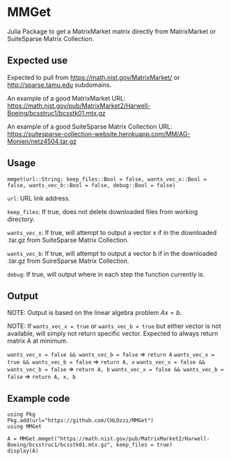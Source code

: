 # MMGet
Julia Package to get a MatrixMarket matrix directly from MatrixMarket or SuiteSparse Matrix Collection.


## Expected use ##
Expected to pull from https://math.nist.gov/MatrixMarket/ or http://sparse.tamu.edu subdomains.

An example of a good MatrixMarket URL: https://math.nist.gov/pub/MatrixMarket2/Harwell-Boeing/bcsstruc1/bcsstk01.mtx.gz

An example of a good SuiteSparse Matrix Collection URL: https://suitesparse-collection-website.herokuapp.com/MM/AG-Monien/netz4504.tar.gz


## Usage ##
`mmget(url::String; keep_files::Bool = false, wants_vec_x::Bool = false, wants_vec_b::Bool = false, debug::Bool = false)`

`url`: URL link address.

`keep_files`: If true, does not delete downloaded files from working directory.

`wants_vec_x`: If true, will attempt to output a vector x if in the downloaded .tar.gz from SuiteSparse Matrix Collection.

`wants_vec_b`: If true, will attempt to output a vector b if in the downloaded .tar.gz from SuireSparse Matrix Collection.

`debug`: If true, will output where in each step the function currently is.


## Output ##
NOTE: Output is based on the linear algebra problem $Ax=b$.

NOTE: If `wants_vec_x = true` or `wants_vec_b = true` but either vector is not available, will simply not return specific vector. Expected to always return matrix A at minimum.

`wants_vec_x = false && wants_vec_b = false` => `return A`
`wants_vec_x = true && wants_vec_b = false` => `return A, x`
`wants_vec_x = false && wants_vec_b = false` => `return A, b`
`wants_vec_x = false && wants_vec_b = false` => `return A, x, b`


## Example code ##
```jl:
using Pkg
Pkg.add(url="https://github.com/CHLOzzz/MMGet")
using MMGet

A = MMGet.mmget("https://math.nist.gov/pub/MatrixMarket2/Harwell-Boeing/bcsstruc1/bcsstk01.mtx.gz", keep_files = true)
display(A)
```
